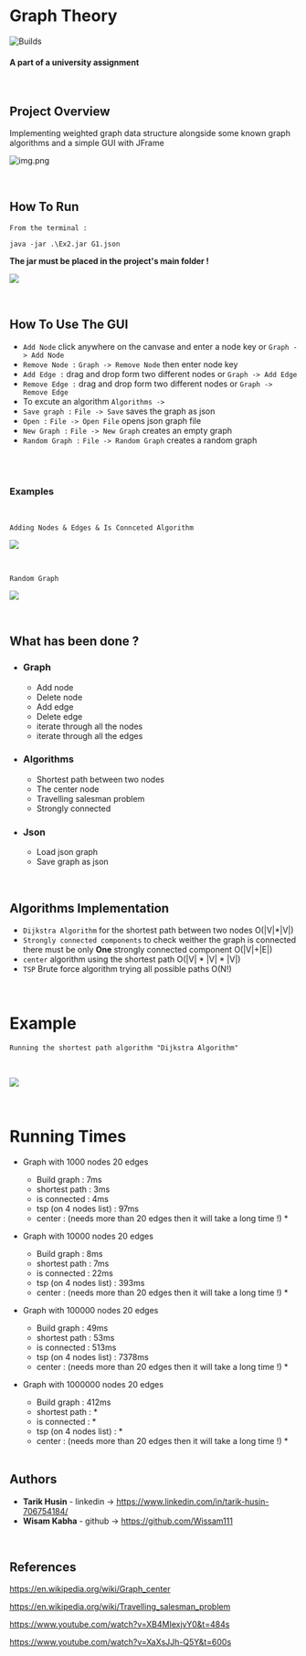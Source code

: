# Graph Theory

![Builds](https://github.com/project-chip/connectedhomeip/workflows/Builds/badge.svg)

#### A part of a university assignment

</br>

## Project Overview

Implementing weighted graph data structure alongside some known graph algorithms and a simple GUI with JFrame

![img.png](uml/img.png)

</br>

## How To Run

`From the terminal : `

    java -jar .\Ex2.jar G1.json

**The jar must be placed in the project's main folder !**

![](images/info.png)

</br>

## How To Use The GUI

- `Add Node` click anywhere on the canvase and enter a node key or `Graph -> Add Node`
- `Remove Node :` `Graph -> Remove Node` then enter node key
- `Add Edge :` drag and drop form two different nodes or `Graph -> Add Edge`
- `Remove Edge :` drag and drop form two different nodes or `Graph -> Remove Edge`
- To excute an algorithm `Algorithms -> `
- `Save graph :` `File -> Save` saves the graph as json
- `Open :` `File -> Open File` opens json graph file
- `New Graph :` `File -> New Graph` creates an empty graph
- `Random Graph :` `File -> Random Graph` creates a random graph

</br>
</br>

### Examples

</br>

    Adding Nodes & Edges & Is Connceted Algorithm

![](images/howtouse.gif)

</br>

    Random Graph

![](images/randomgraf.gif)

</br>

## What has been done ?

- ### Graph

    - Add node
    - Delete node
    - Add edge
    - Delete edge
    - iterate through all the nodes
    - iterate through all the edges


- ### Algorithms

    - Shortest path between two nodes
    - The center node
    - Travelling salesman problem
    - Strongly connected


- ### Json

    - Load json graph
    - Save graph as json

</br>

## Algorithms Implementation

- `Dijkstra Algorithm` for the shortest path between two nodes O(|V|*|V|)
- `Strongly connected components` to check weither the graph is connected there must be only **One** strongly connected
  component O(|V|+|E|)
- `center` algorithm using the shortest path O(|V| * |V| * |V|)
- `TSP` Brute force algorithm trying all possible paths O(N!)

</br>

# Example

    Running the shortest path algorithm "Dijkstra Algorithm"  

</br>

![](images/shortest-path.gif)


</br>

# Running Times

- Graph with 1000 nodes 20 edges

    - Build graph : 7ms
    - shortest path : 3ms
    - is connected : 4ms
    - tsp (on 4 nodes list) : 97ms
    - center : (needs more than 20 edges then it will take a long time !) *


- Graph with 10000 nodes 20 edges

    - Build graph : 8ms
    - shortest path : 7ms
    - is connected : 22ms
    - tsp (on 4 nodes list) : 393ms
    - center : (needs more than 20 edges then it will take a long time !) *


- Graph with 100000 nodes 20 edges

    - Build graph : 49ms
    - shortest path : 53ms
    - is connected : 513ms
    - tsp (on 4 nodes list) : 7378ms
    - center : (needs more than 20 edges then it will take a long time !) *


- Graph with 1000000 nodes 20 edges

    - Build graph : 412ms
    - shortest path : *
    - is connected : *
    - tsp (on 4 nodes list) : *
    - center : (needs more than 20 edges then it will take a long time !) *

  </br>

## Authors

* **Tarik Husin**  - linkedin -> https://www.linkedin.com/in/tarik-husin-706754184/
* **Wisam Kabha**  - github -> https://github.com/Wissam111

</br>

## References

https://en.wikipedia.org/wiki/Graph_center

https://en.wikipedia.org/wiki/Travelling_salesman_problem

https://www.youtube.com/watch?v=XB4MIexjvY0&t=484s

https://www.youtube.com/watch?v=XaXsJJh-Q5Y&t=600s